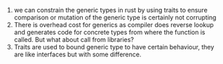 1. we can constrain the generic types in rust by using traits to ensure comparison or mutation of the generic type is certainly not corrupting
2. There is overhead cost for generics as compiler does reverse lookup and generates code for concrete types from where the function is called. But what about call from libraries?
3. Traits are used to bound generic type to have certain behaviour, they are like interfaces but with some difference.
